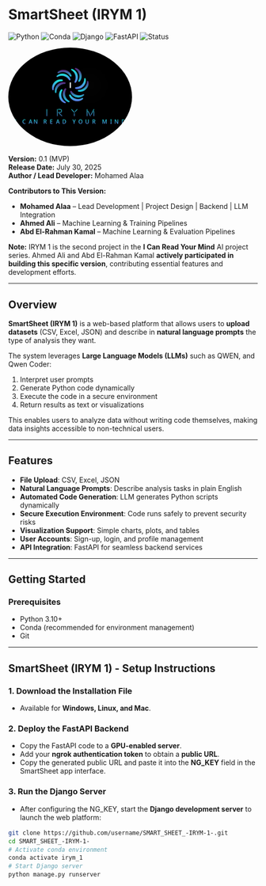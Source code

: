 # SmartSheet (IRYM 1)  

![Python](https://img.shields.io/badge/Python-3.10+-blue)
![Conda](https://img.shields.io/badge/Conda-Environment-green)
![Django](https://img.shields.io/badge/Django-5.2-purple)
![FastAPI](https://img.shields.io/badge/FastAPI-Yes-brightgreen)
![Status](https://img.shields.io/badge/Status-Active-green)


<img src="INSTALATION_AND_FASTAPI_CODE/irym-2-inh.png" style="border-radius:50%;" alt="IRYM Series Logo" width="250"/>



**Version:** 0.1 (MVP)  
**Release Date:** July 30, 2025  
**Author / Lead Developer:** Mohamed Alaa  

**Contributors to This Version:**  
- **Mohamed Alaa** – Lead Development | Project Design | Backend | LLM Integration  
- **Ahmed Ali** – Machine Learning & Training Pipelines  
- **Abd El-Rahman Kamal** – Machine Learning & Evaluation Pipelines  


**Note:** IRYM 1 is the second project in the **I Can Read Your Mind** AI project series. Ahmed Ali and Abd El-Rahman Kamal **actively participated in building this specific version**, contributing essential features and development efforts.

---

## Overview

**SmartSheet (IRYM 1)** is a web-based platform that allows users to **upload datasets** (CSV, Excel, JSON) and describe in **natural language prompts** the type of analysis they want. 

The system leverages **Large Language Models (LLMs)** such as QWEN, and Qwen Coder:

1. Interpret user prompts 
2. Generate Python code dynamically 
3. Execute the code in a secure environment 
4. Return results as text or visualizations 

This enables users to analyze data without writing code themselves, making data insights accessible to non-technical users.

---

## Features

- **File Upload**: CSV, Excel, JSON  
- **Natural Language Prompts**: Describe analysis tasks in plain English  
- **Automated Code Generation**: LLM generates Python scripts dynamically  
- **Secure Execution Environment**: Code runs safely to prevent security risks  
- **Visualization Support**: Simple charts, plots, and tables  
- **User Accounts**: Sign-up, login, and profile management  
- **API Integration**: FastAPI for seamless backend services  

---

## Getting Started

### Prerequisites

- Python 3.10+  
- Conda (recommended for environment management)  
- Git  

---

## SmartSheet (IRYM 1) - Setup Instructions

### 1. Download the Installation File
- Available for **Windows, Linux, and Mac**.

### 2. Deploy the FastAPI Backend
- Copy the FastAPI code to a **GPU-enabled server**.
- Add your **ngrok authentication token** to obtain a **public URL**.
- Copy the generated public URL and paste it into the **NG_KEY** field in the SmartSheet app interface.

### 3. Run the Django Server
- After configuring the NG_KEY, start the **Django development server** to launch the web platform:

```bash
git clone https://github.com/username/SMART_SHEET_-IRYM-1-.git
cd SMART_SHEET_-IRYM-1-
# Activate conda environment
conda activate irym_1
# Start Django server
python manage.py runserver

